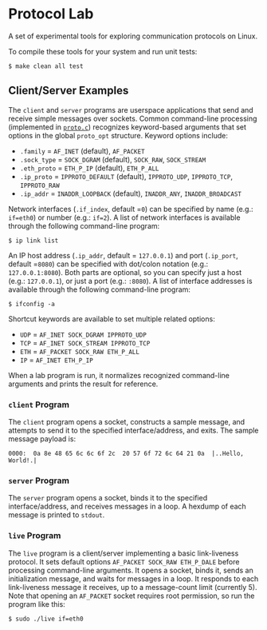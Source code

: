 # Protocol Lab

A set of experimental tools for exploring communication protocols on Linux.

To compile these tools for your system and run unit tests:

```
$ make clean all test
```

## Client/Server Examples

The `client` and `server` programs are userspace applications that send and receive simple messages over sockets.
Common command-line processing (implemented in [`proto.c`](proto.c)) recognizes keyword-based arguments
that set options in the global `proto_opt` structure.
Keyword options include:

  * `.family` = `AF_INET` (default), `AF_PACKET`
  * `.sock_type` = `SOCK_DGRAM` (default), `SOCK_RAW`, `SOCK_STREAM`
  * `.eth_proto` = `ETH_P_IP` (default), `ETH_P_ALL`
  * `.ip_proto` = `IPPROTO_DEFAULT` (default), `IPPROTO_UDP`, `IPPROTO_TCP`, `IPPROTO_RAW`
  * `.ip_addr` = `INADDR_LOOPBACK` (default), `INADDR_ANY`, `INADDR_BROADCAST`

Network interfaces (`.if_index`, default =`0`) can be specified by name (e.g.: `if=eth0`) or number (e.g.: `if=2`).
A list of network interfaces is available through the following command-line program:

```
$ ip link list
```

An IP host address (`.ip_addr`, default = `127.0.0.1`) and port (`.ip_port`, default =`8080`)
can be specified with dot/colon notation (e.g.: `127.0.0.1:8080`).
Both parts are optional, so you can specify just a host (e.g.: `127.0.0.1`), or just a port (e.g.: `:8080`).
A list of interface addresses is available through the following command-line program:

```
$ ifconfig -a
```

Shortcut keywords are available to set multiple related options:

  * `UDP` = `AF_INET SOCK_DGRAM IPPROTO_UDP`
  * `TCP` = `AF_INET SOCK_STREAM IPPROTO_TCP`
  * `ETH` = `AF_PACKET SOCK_RAW ETH_P_ALL`
  * `IP` = `AF_INET ETH_P_IP`

When a lab program is run, it normalizes recognized command-line arguments and prints the result for reference.

### `client` Program

The `client` program opens a socket, constructs a sample message, and attempts to send it to the specified interface/address, and exits.
The sample message payload is:

```
0000:  0a 8e 48 65 6c 6c 6f 2c  20 57 6f 72 6c 64 21 0a  |..Hello, World!.|
```

### `server` Program

The `server` program opens a socket, binds it to the specified interface/address, and receives messages in a loop.
A hexdump of each message is printed to `stdout`.

### `live` Program

The `live` program is a client/server implementing a basic link-liveness protocol.
It sets default options `AF_PACKET SOCK_RAW ETH_P_DALE` before processing command-line arguments.
It opens a socket, binds it, sends an initialization message, and waits for messages in a loop.
It responds to each link-liveness message it receives, up to a message-count limit (currently 5).
Note that opening an `AF_PACKET` socket requires root permission, so run the program like this:

```
$ sudo ./live if=eth0
```
